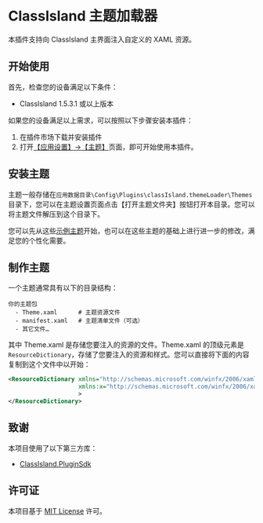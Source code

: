 # ClassIsland 主题加载器

本插件支持向 ClassIsland 主界面注入自定义的 XAML 资源。

## 开始使用

首先，检查您的设备满足以下条件：

- ClassIsland 1.5.3.1 或以上版本

如果您的设备满足以上需求，可以按照以下步骤安装本插件：

1. 在插件市场下载并安装插件
2. 打开[【应用设置】->【主题】](classisland://app/settings)页面，即可开始使用本插件。

## 安装主题

主题一般存储在`应用数据目录\Config\Plugins\classIsland.themeLoader\Themes`目录下，您可以在主题设置页面点击【打开主题文件夹】按钮打开本目录。您可以将主题文件解压到这个目录下。

您可以先从这些[示例主题](https://github.com/ClassIsland/ClassIsland.ThemeLoader/blob/master/examples)开始，也可以在这些主题的基础上进行进一步的修改，满足您的个性化需要。

## 制作主题

一个主题通常具有以下的目录结构：

``` plaintext
你的主题包
  - Theme.xaml      # 主题资源文件
  - manifest.xaml   # 主题清单文件（可选）
  - 其它文件…
```

其中 Theme.xaml 是存储您要注入的资源的文件。Theme.xaml 的顶级元素是 `ResourceDictionary`，存储了您要注入的资源和样式。您可以直接将下面的内容复制到这个文件中以开始：

``` xml
<ResourceDictionary xmlns="http://schemas.microsoft.com/winfx/2006/xaml/presentation"
                    xmlns:x="http://schemas.microsoft.com/winfx/2006/xaml"
                    >
</ResourceDictionary>
```

## 致谢

本项目使用了以下第三方库：

- [ClassIsland.PluginSdk](https://github.com/ClassIsland/ClassIsland)

## 许可证

本项目基于 [MIT License](https://github.com/ClassIsland/ClassIsland.ThemeLoader/blob/master/LICENSE.txt) 许可。
